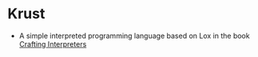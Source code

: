 # Krust
- A simple interpreted programming language based on Lox in the book [Crafting Interpreters](https://craftinginterpreters.com/)
